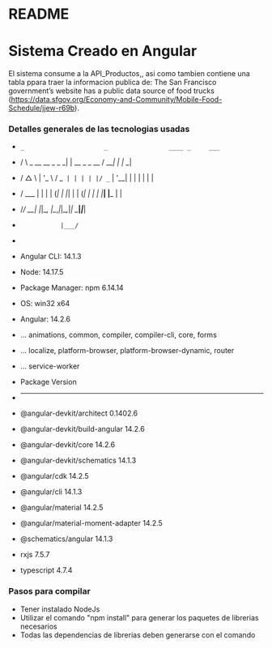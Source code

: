 # README #

# Sistema Creado en Angular #
El sistema consume a la API_Productos,, asi como tambien contiene una  tabla ppara traer la informacion publica de:
The San Francisco government’s website has a public data source of food trucks
(https://data.sfgov.org/Economy-and-Community/Mobile-Food-Schedule/jjew-r69b). 

### Detalles generales de las tecnologias usadas ###

*     _                      _                 ____ _     ___ 
*    / \   _ __   __ _ _   _| | __ _ _ __     / ___| |   |_ _|
*   / △ \ | '_ \ / _` | | | | |/ _` | '__|   | |   | |    | | 
*  / ___ \| | | | (_| | |_| | | (_| | |      | |___| |___ | | 
* /_/   \_\_| |_|\__, |\__,_|_|\__,_|_|       \____|_____|___|
*                |___/
*    

* Angular CLI: 14.1.3
* Node: 14.17.5
* Package Manager: npm 6.14.14 
* OS: win32 x64

* Angular: 14.2.6
* ... animations, common, compiler, compiler-cli, core, forms
* ... localize, platform-browser, platform-browser-dynamic, router
* ... service-worker

* Package                            Version
* ------------------------------------------------------------
* @angular-devkit/architect          0.1402.6
* @angular-devkit/build-angular      14.2.6
* @angular-devkit/core               14.2.6
* @angular-devkit/schematics         14.1.3
* @angular/cdk                       14.2.5
* @angular/cli                       14.1.3
* @angular/material                  14.2.5
* @angular/material-moment-adapter   14.2.5
* @schematics/angular                14.1.3
* rxjs                               7.5.7
* typescript                         4.7.4

### Pasos para compilar ###

* Tener  instalado NodeJs
* Utilizar el comando "npm install" para generar los paquetes de librerias necesarios
* Todas las dependencias de librerias deben generarse con el comando

